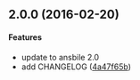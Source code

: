 <a name="2.0.0"></a>
## 2.0.0 (2016-02-20)


#### Features

*   update to ansbile 2.0		
*   add CHANGELOG ([4a47f65b](https://github.com/weareinteractive/ansible-unison/commit/4a47f65b0863c942df533d392f89c8904a92dc39))
